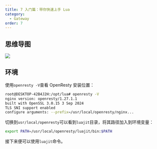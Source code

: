 ```yaml
---
title: 7 入门篇：带你快速上手 Lua
category:
  - Gateway
order: 7
---
```


## 思维导图
![](./images/20250311_2337017487.png)


## 环境
使用`openresty -V`查看 OpenResty 安装位置：

```bash
root@DESKTOP-42B4J2H:/opt/lua# openresty -V
nginx version: openresty/1.27.1.1
built with OpenSSL 3.0.15 3 Sep 2024
TLS SNI support enabled
configure arguments: --prefix=/usr/local/openresty/nginx...
```

切换到`usr/local/openresty`可以看到`luajit`目录，将其路径加入到环境变量：

```bash
export PATH=/usr/local/openresty/luajit/bin:$PATH
```

接下来便可以使用`luajit`命令。

